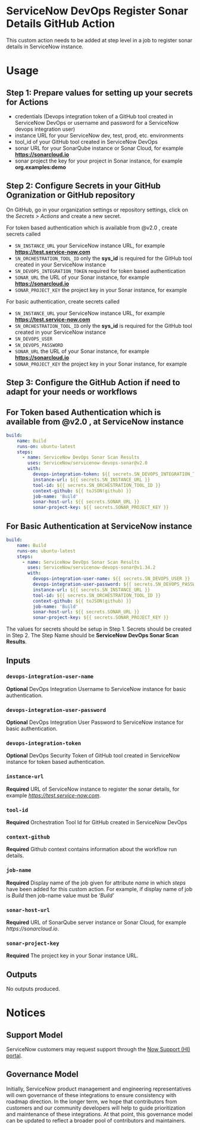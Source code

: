 # ServiceNow DevOps Register Sonar Details GitHub Action

This custom action needs to be added at step level in a job to register sonar details in ServiceNow instance.

# Usage
## Step 1: Prepare values for setting up your secrets for Actions
- credentials (Devops integration token of a GitHub tool created in ServiceNow DevOps or username and password for a ServiceNow devops integration user)
- instance URL for your ServiceNow dev, test, prod, etc. environments
- tool_id of your GitHub tool created in ServiceNow DevOps
- sonar URL for your SonarQube instance or Sonar Cloud, for example **https://sonarcloud.io**
- sonar project the key for your project in Sonar instance, for example **org.examples:demo**

## Step 2: Configure Secrets in your GitHub Ogranization or GitHub repository
On GitHub, go in your organization settings or repository settings, click on the _Secrets > Actions_ and create a new secret.

For token based authentication which is available from @v2.0 , create secrets called 
- `SN_INSTANCE_URL` your ServiceNow instance URL, for example **https://test.service-now.com**
- `SN_ORCHESTRATION_TOOL_ID` only the **sys_id** is required for the GitHub tool created in your ServiceNow instance
- `SN_DEVOPS_INTEGRATION_TOKEN` required for token based authentication
- `SONAR_URL` the URL of your Sonar instance, for example **https://sonarcloud.io**
- `SONAR_PROJECT_KEY` the project key in your Sonar instance, for example 

For basic authentication, create secrets called 
- `SN_INSTANCE_URL` your ServiceNow instance URL, for example **https://test.service-now.com**
- `SN_ORCHESTRATION_TOOL_ID` only the **sys_id** is required for the GitHub tool created in your ServiceNow instance
- `SN_DEVOPS_USER`
- `SN_DEVOPS_PASSWORD`
- `SONAR_URL` the URL of your Sonar instance, for example **https://sonarcloud.io**
- `SONAR_PROJECT_KEY` the project key in your Sonar instance, for example 

## Step 3: Configure the GitHub Action if need to adapt for your needs or workflows
## For Token based Authentication which is available from @v2.0 , at ServiceNow instance
```yaml
build:
    name: Build
    runs-on: ubuntu-latest
    steps:
      - name: ServiceNow DevOps Sonar Scan Results
        uses: ServiceNow/servicenow-devops-sonar@v2.0
        with:
          devops-integration-token: ${{ secrets.SN_DEVOPS_INTEGRATION_TOKEN}}
          instance-url: ${{ secrets.SN_INSTANCE_URL }}
          tool-id: ${{ secrets.SN_ORCHESTRATION_TOOL_ID }}
          context-github: ${{ toJSON(github) }}
          job-name: 'Build'
          sonar-host-url: ${{ secrets.SONAR_URL }}
          sonar-project-key: ${{ secrets.SONAR_PROJECT_KEY }}
```
## For Basic Authentication at ServiceNow instance
```yaml
build:
    name: Build
    runs-on: ubuntu-latest
    steps:
      - name: ServiceNow DevOps Sonar Scan Results
        uses: ServiceNow/servicenow-devops-sonar@v1.34.2
        with:
          devops-integration-user-name: ${{ secrets.SN_DEVOPS_USER }}
          devops-integration-user-password: ${{ secrets.SN_DEVOPS_PASSWORD }}
          instance-url: ${{ secrets.SN_INSTANCE_URL }}
          tool-id: ${{ secrets.SN_ORCHESTRATION_TOOL_ID }}
          context-github: ${{ toJSON(github) }}
          job-name: 'Build'
          sonar-host-url: ${{ secrets.SONAR_URL }}
          sonar-project-key: ${{ secrets.SONAR_PROJECT_KEY }}
```
The values for secrets should be setup in Step 1. Secrets should be created in Step 2. The Step Name should be **ServiceNow DevOps Sonar Scan Results**.

## Inputs

### `devops-integration-user-name`

**Optional**  DevOps Integration Username to ServiceNow instance for basic authentication.

### `devops-integration-user-password`

**Optional**  DevOps Integration User Password to ServiceNow instance for basic authentication. 

### `devops-integration-token`

**Optional**  DevOps Security Token of GitHub tool created in ServiceNow instance for token based authentication. 

### `instance-url`

**Required**  URL of ServiceNow instance to register the sonar details, for example _https://test.service-now.com_.

### `tool-id`

**Required**  Orchestration Tool Id for GitHub created in ServiceNow DevOps

### `context-github`

**Required**  Github context contains information about the workflow run details.

### `job-name`

**Required**  Display name of the job given for attribute _name_ in which _steps_ have been added for this custom action. For example, if display name of job is _Build_ then job-name value must be _'Build'_

### `sonar-host-url`

**Required**  URL of SonarQube server instance or Sonar Cloud, for example _https://sonarcloud.io_.

### `sonar-project-key`

**Required**  The project key in your Sonar instance URL.

## Outputs
No outputs produced.

# Notices

## Support Model

ServiceNow customers may request support through the [Now Support (HI) portal](https://support.servicenow.com/nav_to.do?uri=%2Fnow_support_home.do).

## Governance Model

Initially, ServiceNow product management and engineering representatives will own governance of these integrations to ensure consistency with roadmap direction. In the longer term, we hope that contributors from customers and our community developers will help to guide prioritization and maintenance of these integrations. At that point, this governance model can be updated to reflect a broader pool of contributors and maintainers. 
